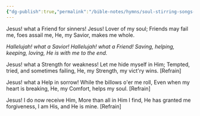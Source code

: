 ```yaml
---
{"dg-publish":true,"permalink":"/bible-notes/hymns/soul-stirring-songs-and-hymns/our-great-saviour/","title":"Our Great Saviour","created":"","updated":""}
---
```



Jesus! what a Friend for sinners!
Jesus! Lover of my soul;
Friends may fail me, foes assail me,
He, my Savior, makes me whole.

*Hallelujah! what a Savior!
Hallelujah! what a Friend!
Saving, helping, keeping, loving,
He is with me to the end.*

Jesus! what a Strength for weakness!
Let me hide myself in Him;
Tempted, tried, and sometimes failing,
He, my Strength, my vict'ry wins. [Refrain]

Jesus! what a Help in sorrow!
While the billows o'er me roll,
Even when my heart is breaking,
He, my Comfort, helps my soul. [Refrain]

Jesus! I do now receive Him,
More than all in Him I find,
He has granted me forgiveness,
I am His, and He is mine. [Refrain]